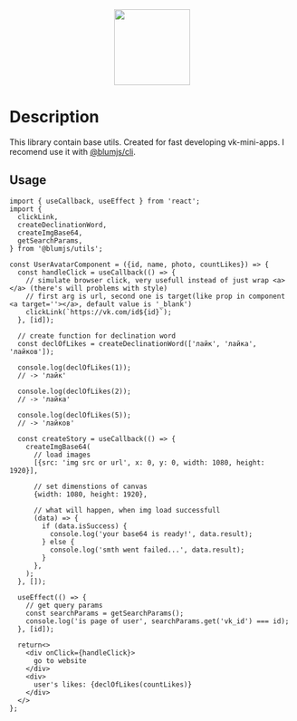 <div align="center">
    <img width="134" src="https://webstockreview.net/images/comet-clipart-meteorite-4.png">
</div>

# Description

This library contain base utils. Created for fast developing vk-mini-apps. I recomend use it with [@blumjs/cli](https://www.npmjs.com/package/@blumjs/utils).

## Usage

```
import { useCallback, useEffect } from 'react';
import {
  clickLink,
  createDeclinationWord,
  createImgBase64,
  getSearchParams,
} from '@blumjs/utils';

const UserAvatarComponent = ({id, name, photo, countLikes}) => {
  const handleClick = useCallback(() => {
    // simulate browser click, very usefull instead of just wrap <a></a> (there's will problems with style)
    // first arg is url, second one is target(like prop in component <a target=''></a>, default value is '_blank')
    clickLink(`https://vk.com/id${id}`);
  }, [id]);

  // create function for declination word
  const declOfLikes = createDeclinationWord(['лайк', 'лайка', 'лайков']);

  console.log(declOfLikes(1));
  // -> 'лайк'

  console.log(declOfLikes(2));
  // -> 'лайка'

  console.log(declOfLikes(5));
  // -> 'лайков'

  const createStory = useCallback(() => {
    createImgBase64(
      // load images
      [{src: 'img src or url', x: 0, y: 0, width: 1080, height: 1920}],

      // set dimenstions of canvas
      {width: 1080, height: 1920},

      // what will happen, when img load successfull
      (data) => {
        if (data.isSuccess) {
          console.log('your base64 is ready!', data.result);
        } else {
          console.log('smth went failed...', data.result);
        }
      },
    );
  }, []);

  useEffect(() => {
    // get query params
    const searchParams = getSearchParams();
    console.log('is page of user', searchParams.get('vk_id') === id);
  }, [id]);

  return<>
    <div onClick={handleClick}>
      go to website
    </div>
    <div>
      user's likes: {declOfLikes(countLikes)}
    </div>
  </>
};
```
